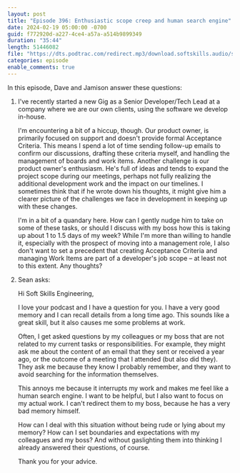 ```yaml
---
layout: post
title: "Episode 396: Enthusiastic scope creep and human search engine"
date: 2024-02-19 05:00:00 -0700
guid: f772920d-a227-4ce4-a57a-a514b9899349
duration: "35:44"
length: 51446082
file: "https://dts.podtrac.com/redirect.mp3/download.softskills.audio/sse-396.mp3"
categories: episode
enable_comments: true
---
```


In this episode, Dave and Jamison answer these questions:

1. I've recently started a new Gig as a Senior Developer/Tech Lead at a company where we are our own clients, using the software we develop in-house.
   
   I'm encountering a bit of a hiccup, though. Our product owner, is primarily focused on support and doesn't provide formal Acceptance Criteria. This means I spend a lot of time sending follow-up emails to confirm our discussions, drafting these criteria myself, and handling the management of boards and work items. Another challenge is our product owner's enthusiasm. He's full of ideas and tends to expand the project scope during our meetings, perhaps not fully realizing the additional development work and the impact on our timelines. I sometimes think that if he wrote down his thoughts, it might give him a clearer picture of the challenges we face in development in keeping up with these changes.
   
   I'm in a bit of a quandary here. How can I gently nudge him to take on some of these tasks, or should I discuss with my boss how this is taking up about 1 to 1.5 days of my week? While I'm more than willing to handle it, especially with the prospect of moving into a management role, I also don't want to set a precedent that creating Acceptance Criteria and managing Work Items are part of a developer's job scope – at least not to this extent. Any thoughts?

2. Sean asks:
   
   Hi Soft Skills Engineering,
   
   I love your podcast and I have a question for you. I have a very good memory and I can recall details from a long time ago. This sounds like a great skill, but it also causes me some problems at work.
   
   Often, I get asked questions by my colleagues or my boss that are not related to my current tasks or responsibilities. For example, they might ask me about the content of an email that they sent or received a year ago, or the outcome of a meeting that I attended (but also did they). They ask me because they know I probably remember, and they want to avoid searching for the information themselves.
   
   This annoys me because it interrupts my work and makes me feel like a human search engine. I want to be helpful, but I also want to focus on my actual work. I can't redirect them to my boss, because he has a very bad memory himself.
   
   How can I deal with this situation without being rude or lying about my memory? How can I set boundaries and expectations with my colleagues and my boss? And without gaslighting them into thinking I already answered their questions, of course.
   
   Thank you for your advice.
